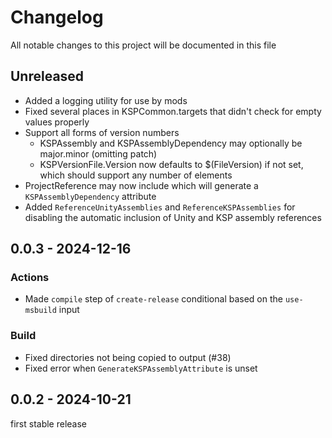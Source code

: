 # Changelog

All notable changes to this project will be documented in this file

## Unreleased

* Added a logging utility for use by mods
* Fixed several places in KSPCommon.targets that didn't check for empty values properly
* Support all forms of version numbers
  * KSPAssembly and KSPAssemblyDependency may optionally be major.minor (omitting patch)
  * KSPVersionFile.Version now defaults to $(FileVersion) if not set, which should support any number of elements
* ProjectReference may now include <KSPAssemblyName> which will generate a `KSPAssemblyDependency` attribute
* Added `ReferenceUnityAssemblies` and `ReferenceKSPAssemblies` for disabling the automatic inclusion of Unity and KSP assembly references

## 0.0.3 - 2024-12-16

### Actions

- Made `compile` step of `create-release` conditional based on the `use-msbuild` input

### Build

- Fixed directories not being copied to output (#38)
- Fixed error when `GenerateKSPAssemblyAttribute` is unset


## 0.0.2 - 2024-10-21

first stable release
